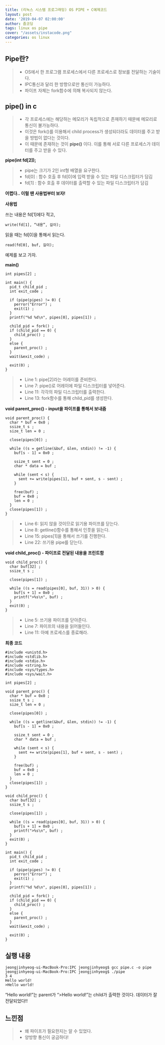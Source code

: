 ```yaml
---
title: (리눅스 시스템 프로그래밍) OS PIPE + C예제코드
layout: post
date: '2019-04-07 02:00:00'
author: 줌코딩
tags: linux os pipe
cover: "/assets/instacode.png"
categories: os linux
---
```


## Pipe란?

>* OS에서 한 프로그램 프로세스에서 다른 프로세스로 정보를 전달하는 기술이다.
>* IPC통신과 달리 한 방향으로만 통신이 가능하다. 
>* 파이프 자체는 fork함수에 의해 복사되지 않는다.


## pipe() in c

>* 각 프로세스에는 해당하는 메모리가 독립적으로 존재하기 때문에 메모리로 통신이 불가능하다.
>* 이것은 fork()를 이용해서 child process가 생성되더라도 데이터를 주고 받을 방법이 없다는 것이다. 
>* 이 때문에 존재하는 것이 **pipe()** 이다. 이를 통해 서로 다른 프로세스가 데이터를 주고 받을 수 있다.

**pipe(int fd[2]);**

>* pipe는 크기가 2인 int형 배열을 요구한다.
>* fd[0] : 함수 호출 후 fd[0]에 입력 받을 수 있는 파일 디스크립터가 담김
>* fd[1] : 함수 호출 후 데이터를 출력할 수 있는 파일 디스크립터가 담김

**어렵다.. 이럴 땐 사용법부터 보자!**

**사용법**


쓰는 내용은 fd[1]에다 적고,

    write(fd[1], “내용”, 길이);


읽을 때는 fd[0]을 통해서 읽는다.

    read(fd[0], buf, 길이);

예제를 보고 가자.

**main()**


    int pipes[2] ;
    
    int main() {
      pid_t child_pid ;
      int exit_code ;
      
      if (pipe(pipes) != 0) {
        perror("Error") ;
        exit(1) ;
      }
      printf("%d %d\n", pipes[0], pipes[1]) ;
      
      child_pid = fork() ;
      if (child_pid == 0) {
        child_proc() ;
      }
      else {
        parent_proc() ;
      }
      wait(&exit_code) ;
      
      exit(0) ;
    }

>* Line 1: pipe[2]라는 어레이를 준비한다.
>* Line 7: pipe()로 어레이에 파일 디스크립터를 넣어준다.
>* Line 11: 각각의 파일 디스크립터를 출력한다.
>* Line 13: fork함수를 통해 child_pid를 생성한다.

**void parent_proc() - input을 파이프를 통해서 보내줌**


    void parent_proc() {
      char * buf = 0x0 ;
      ssize_t s ;
      size_t len = 0 ;
      
      close(pipes[0]) ;
      
      while ((s = getline(&buf, &len, stdin)) != -1) {
        buf[s - 1] = 0x0 ;
        
        ssize_t sent = 0 ;
        char * data = buf ;
        
        while (sent < s) {
          sent += write(pipes[1], buf + sent, s - sent) ;
        }
      
        free(buf) ;
        buf = 0x0 ;
        len = 0 ;
      }
      close(pipes[1]) ;
    }

>* Line 6: 읽지 않을 것이므로 읽기용 파이프를 닫는다.
>* Line 8: getline()함수를 통해서 인풋을 읽는다.
>* Line 15: pipes[1]을 통해서 쓰기를 진행한다.
>* Line 22: 쓰기용 pipe를 닫는다.

**void child_proc() - 파이프로 전달된 내용을 프린트함**


    void child_proc() {
      char buf[32] ;
      ssize_t s ;
      
      close(pipes[1]) ;
      
      while ((s = read(pipes[0], buf, 31)) > 0) {
        buf[s + 1] = 0x0 ;
        printf(">%s\n", buf) ;
      }
      exit(0) ;
    }

>* Line 5: 쓰기용 파이프를 닫아준다.
>* Line 7: 파이프의 내용을 읽어들인다.
>* Line 11: 아예 프로세스를 종료해라.

**최종 코드**


    #include <unistd.h>
    #include <stdlib.h>
    #include <stdio.h>
    #include <string.h>
    #include <sys/types.h>
    #include <sys/wait.h>
    
    int pipes[2] ;
    
    void parent_proc() {
      char * buf = 0x0 ;
      ssize_t s ;
      size_t len = 0 ;
      
      close(pipes[0]) ;
      
      while ((s = getline(&buf, &len, stdin)) != -1) {
        buf[s - 1] = 0x0 ;
        
        ssize_t sent = 0 ;
        char * data = buf ;
        
        while (sent < s) {
          sent += write(pipes[1], buf + sent, s - sent) ;
        }
      
        free(buf) ;
        buf = 0x0 ;
        len = 0 ;
      }
      close(pipes[1]) ;
    }
    
    void child_proc() {
      char buf[32] ;
      ssize_t s ;
      
      close(pipes[1]) ;
      
      while ((s = read(pipes[0], buf, 31)) > 0) {
        buf[s + 1] = 0x0 ;
        printf(">%s\n", buf) ;
      }
      exit(0) ;
    }
    
    int main() {
      pid_t child_pid ;
      int exit_code ;
      
      if (pipe(pipes) != 0) {
        perror("Error") ;
        exit(1) ;
      }
      printf("%d %d\n", pipes[0], pipes[1]) ;
      
      child_pid = fork() ;
      if (child_pid == 0) {
        child_proc() ;
      }
      else {
        parent_proc() ;
      }
      wait(&exit_code) ;
      
      exit(0) ;
    }


## 실행 내용


    jeongjinhyeog-ui-MacBook-Pro:IPC jeongjinhyeog$ gcc pipe.c -o pipe
    jeongjinhyeog-ui-MacBook-Pro:IPC jeongjinhyeog$ ./pipe
    3 4
    Hello world!
    >Hello world!


“Hello world!”는 parent가 “>Hello world!”는 child가 출력한 것이다.
데이터가 잘 전달되었다!!

## 느낀점

>* 왜 파이프가 필요한지는 알 수 있었다.
>* 양방향 통신이 궁금하다!

